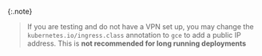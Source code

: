{:.note}
> If you are testing and do not have a VPN set up, you may change the
> `kubernetes.io/ingress.class` annotation to `gce` to add a public IP address.
> This is **not recommended for long running deployments**
